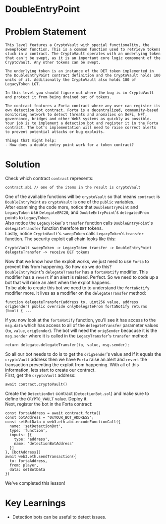 # DoubleEntryPoint

# Problem Statement
```
This level features a CryptoVault with special functionality, the sweepToken function. This is a common function used to retrieve tokens stuck in a contract. The CryptoVault operates with an underlying token that can't be swept, as it is an important core logic component of the CryptoVault. Any other tokens can be swept.

The underlying token is an instance of the DET token implemented in the DoubleEntryPoint contract definition and the CryptoVault holds 100 units of it. Additionally the CryptoVault also holds 100 of LegacyToken LGT.

In this level you should figure out where the bug is in CryptoVault and protect it from being drained out of tokens.

The contract features a Forta contract where any user can register its own detection bot contract. Forta is a decentralized, community-based monitoring network to detect threats and anomalies on DeFi, NFT, governance, bridges and other Web3 systems as quickly as possible. Your job is to implement a detection bot and register it in the Forta contract. The bot's implementation will need to raise correct alerts to prevent potential attacks or bug exploits.

Things that might help:
- How does a double entry point work for a token contract?
```

# Solution
Check which contract `contract` represents:
```
contract.abi // one of the items in the result is cryptoVault
```
One of the available functions will be `cryptoVault` so that means `contract` is `DoubleEntryPoint` as `cryptoVault` is one of the `public` variables.<br>
After examining the code more, notice that `DoubleEntryPoint` and `LegacyToken` use `DelegateERC20`, and `DoubleEntryPoint`'s `delegatedFrom` points to `LegacyToken`.<br>
Also notice the `LegacyToken`'s `transfer` function calls `DoubleEntryPoint`'s `delegateTransfer` function therefore `DET` tokens.<br>
Lastly, notice `CryptoVault`'s `sweepToken` calls `LegacyToken`'s `transfer` function.
The security exploit call chain looks like this:
```
CryptoVault sweepToken -> LegacyToken transfer -> DoubleEntryPoint delegateTransfer -> receive DET tokens
```
Now that we know how the exploit works, we just need to use `Forta` to prevent this from happening. So how do we do this?<br>
`DoubleEntryPoint`'s `delegateTransfer` has a `fortaNotify` modifier. This modifier has a `revert` if an alert is raised. Perfect. So we need to code up a bot that will raise an alert when the explot happens.<br>
To be able to create this bot we need to to understand the `fortaNotify` modifier more. It lives as a modifier on the `delegateTransfer` method:
```
function delegateTransfer(address to, uint256 value, address origSender) public override onlyDelegateFrom fortaNotify returns (bool) { ...
```
If you now look at the `fortaNotify` function, you'll see it has access to the `msg.data` which has access to all of the `delegateTransfer` parameter values (`to`, `value`, `origSender`). The bot will need the `origSender` becacuse it is the `msg.sender` where it is called in the `LegacyTransfer`'s `transfer` method:
```
return delegate.delegateTransfer(to, value, msg.sender);
```
So all our bot needs to do is to get the `origSender`'s value and if it equals the `cryptoVault` address then we have `Forta` raise an alert and `revert` the transaction preventing the exploit from happening. With all of this information, lets start to create our contract.<br>
First, get the `cryptoVault` address:
```
await contract.cryptoVault()
```
Create the `DetectionBot` contract (`DetectionBot.sol`) and make sure to define the `CRYPTO_VAULT` value. Deploy it.<br>
Next, register the bot in the Forta contract:
```
const fortaAddress = await contract.forta()
const botAddress = "0xYOUR_BOT_ADDRESS";
const setBotData = web3.eth.abi.encodeFunctionCall({
  name: 'setDetectionBot',
  type: 'function',
  inputs: [{
    type: 'address',
    name: 'detectionBotAddress'
  }]
}, [botAddress])
await web3.eth.sendTransaction({
  to: fortaAddress,
  from: player,
  data: setBotData
})
```
We've completed this lesson!

# Key Learnings
- Detection bots can be useful to detect issues.
